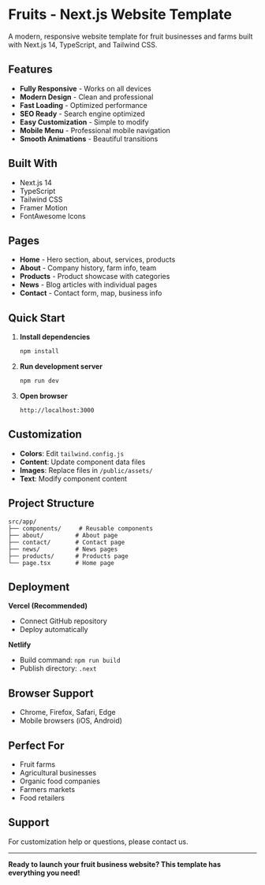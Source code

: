 # Fruits - Next.js Website Template

A modern, responsive website template for fruit businesses and farms built with Next.js 14, TypeScript, and Tailwind CSS.

## Features

- **Fully Responsive** - Works on all devices
- **Modern Design** - Clean and professional
- **Fast Loading** - Optimized performance
- **SEO Ready** - Search engine optimized
- **Easy Customization** - Simple to modify
- **Mobile Menu** - Professional mobile navigation
- **Smooth Animations** - Beautiful transitions

## Built With

- Next.js 14
- TypeScript
- Tailwind CSS
- Framer Motion
- FontAwesome Icons

## Pages

- **Home** - Hero section, about, services, products
- **About** - Company history, farm info, team
- **Products** - Product showcase with categories
- **News** - Blog articles with individual pages
- **Contact** - Contact form, map, business info

## Quick Start

1. **Install dependencies**
   ```bash
   npm install
   ```

2. **Run development server**
   ```bash
   npm run dev
   ```

3. **Open browser**
   ```
   http://localhost:3000
   ```

## Customization

- **Colors**: Edit `tailwind.config.js`
- **Content**: Update component data files
- **Images**: Replace files in `/public/assets/`
- **Text**: Modify component content

## Project Structure

```
src/app/
├── components/     # Reusable components
├── about/         # About page
├── contact/       # Contact page
├── news/          # News pages
├── products/      # Products page
└── page.tsx       # Home page
```

## Deployment

**Vercel (Recommended)**
- Connect GitHub repository
- Deploy automatically

**Netlify**
- Build command: `npm run build`
- Publish directory: `.next`

## Browser Support

- Chrome, Firefox, Safari, Edge
- Mobile browsers (iOS, Android)

## Perfect For

- Fruit farms
- Agricultural businesses
- Organic food companies
- Farmers markets
- Food retailers

## Support

For customization help or questions, please contact us.

---

**Ready to launch your fruit business website? This template has everything you need!**